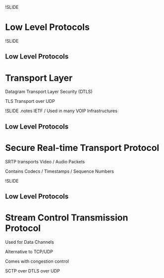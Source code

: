 !SLIDE

# Low Level Protocols

!SLIDE

## Low Level Protocols
# Transport Layer

Datagram Transport Layer Security (DTLS)

TLS Transport over UDP


!SLIDE
.notes IETF / Used in many VOIP Infrastructures

## Low Level Protocols
# Secure Real-time Transport Protocol

SRTP transports Video / Audio Packets

Contains Codecs / Timestamps / Sequence Numbers

!SLIDE

## Low Level Protocols
# Stream Control Transmission Protocol

Used for Data Channels

Alternative to TCP/UDP

Comes with congestion control

SCTP over DTLS over UDP

